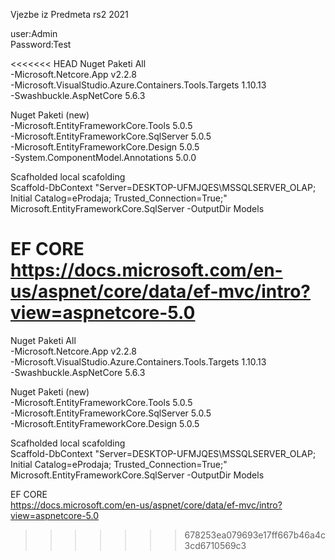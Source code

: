 Vjezbe iz Predmeta rs2 2021  

user:Admin  
Password:Test  

<<<<<<< HEAD
Nuget Paketi All  
-Microsoft.Netcore.App v2.2.8  
-Microsoft.VisualStudio.Azure.Containers.Tools.Targets 1.10.13  
-Swashbuckle.AspNetCore 5.6.3  

Nuget Paketi (new)  
-Microsoft.EntityFrameworkCore.Tools 5.0.5  
-Microsoft.EntityFrameworkCore.SqlServer 5.0.5  
-Microsoft.EntityFrameworkCore.Design 5.0.5  
-System.ComponentModel.Annotations 5.0.0  

Scafholded local scafolding  
Scaffold-DbContext "Server=DESKTOP-UFMJQES\MSSQLSERVER_OLAP; Initial Catalog=eProdaja; Trusted_Connection=True;" Microsoft.EntityFrameworkCore.SqlServer -OutputDir Models  

EF CORE  
https://docs.microsoft.com/en-us/aspnet/core/data/ef-mvc/intro?view=aspnetcore-5.0  
=======  


Nuget Paketi All  
-Microsoft.Netcore.App v2.2.8   
-Microsoft.VisualStudio.Azure.Containers.Tools.Targets 1.10.13  
-Swashbuckle.AspNetCore 5.6.3  



Nuget Paketi (new)  
-Microsoft.EntityFrameworkCore.Tools 5.0.5  
-Microsoft.EntityFrameworkCore.SqlServer 5.0.5  
-Microsoft.EntityFrameworkCore.Design 5.0.5  

Scafholded local scafolding  
Scaffold-DbContext "Server=DESKTOP-UFMJQES\MSSQLSERVER_OLAP; Initial Catalog=eProdaja;   Trusted_Connection=True;" Microsoft.EntityFrameworkCore.SqlServer -OutputDir Models

EF CORE  
https://docs.microsoft.com/en-us/aspnet/core/data/ef-mvc/intro?view=aspnetcore-5.0  
>>>>>>> 678253ea079693e17ff667b46a4c3cd6710569c3
